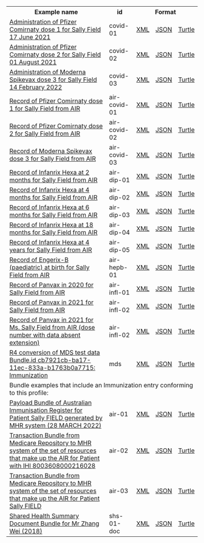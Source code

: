 <table class="list" width="100%">            
   <tr>
     <th>Example name</th>
     <th>id</th>
     <th colspan="3">Format</th>
   </tr>
   <tr>
      <td><a href="Immunization-covid-01.html">Administration of Pfizer Comirnaty dose 1 for Sally Field 17 June 2021</a></td>
      <td>covid-01</td>
      <td><a href="Immunization-covid-01.xml.html">XML</a></td>
      <td><a href="Immunization-covid-01.json.html">JSON</a></td>
      <td><a href="Immunization-covid-01.ttl.html">Turtle</a></td>
   </tr>
   <tr>
      <td><a href="Immunization-covid-02.html">Administration of Pfizer Comirnaty dose 2 for Sally Field 01 August 2021</a></td>
      <td>covid-02</td>
      <td><a href="Immunization-covid-02.xml.html">XML</a></td>
      <td><a href="Immunization-covid-02.json.html">JSON</a></td>
      <td><a href="Immunization-covid-02.ttl.html">Turtle</a></td>
   </tr>
   <tr>
      <td><a href="Immunization-covid-03.html">Administration of Moderna Spikevax dose 3 for Sally Field 14 February 2022</a></td>
      <td>covid-03</td>
      <td><a href="Immunization-covid-03.xml.html">XML</a></td>
      <td><a href="Immunization-covid-03.json.html">JSON</a></td>
      <td><a href="Immunization-covid-03.ttl.html">Turtle</a></td>
   </tr>
   <tr>
      <td><a href="Immunization-air-covid-01.html">Record of Pfizer Comirnaty dose 1 for Sally Field from AIR</a></td>
      <td>air-covid-01</td>
      <td><a href="Immunization-air-covid-01.xml.html">XML</a></td>
      <td><a href="Immunization-air-covid-01.json.html">JSON</a></td>
      <td><a href="Immunization-air-covid-01.ttl.html">Turtle</a></td>
   </tr>
   <tr>
      <td><a href="Immunization-air-covid-02.html">Record of Pfizer Comirnaty dose 2 for Sally Field from AIR</a></td>
      <td>air-covid-02</td>
      <td><a href="Immunization-air-covid-02.xml.html">XML</a></td>
      <td><a href="Immunization-air-covid-02.json.html">JSON</a></td>
      <td><a href="Immunization-air-covid-02.ttl.html">Turtle</a></td>
   </tr>
   <tr>
      <td><a href="Immunization-air-covid-03.html">Record of Moderna Spikevax dose 3 for Sally Field from AIR</a></td>
      <td>air-covid-03</td>
      <td><a href="Immunization-air-covid-03.xml.html">XML</a></td>
      <td><a href="Immunization-air-covid-03.json.html">JSON</a></td>
      <td><a href="Immunization-air-covid-03.ttl.html">Turtle</a></td>
   </tr>
   <tr>
      <td><a href="Immunization-air-dip-01.html">Record of Infanrix Hexa at 2 months for Sally Field from AIR</a></td>
      <td>air-dip-01</td>
      <td><a href="Immunization-air-dip-01.xml.html">XML</a></td>
      <td><a href="Immunization-air-dip-01.json.html">JSON</a></td>
      <td><a href="Immunization-air-dip-01.ttl.html">Turtle</a></td>
   </tr>
   <tr>
      <td><a href="Immunization-air-dip-02.html">Record of Infanrix Hexa at 4 months for Sally Field from AIR</a></td>
      <td>air-dip-02</td>
      <td><a href="Immunization-air-dip-02.xml.html">XML</a></td>
      <td><a href="Immunization-air-dip-02.json.html">JSON</a></td>
      <td><a href="Immunization-air-dip-02.ttl.html">Turtle</a></td>
   </tr>
   <tr>
      <td><a href="Immunization-air-dip-03.html">Record of Infanrix Hexa at 6 months for Sally Field from AIR</a></td>
      <td>air-dip-03</td>
      <td><a href="Immunization-air-dip-03.xml.html">XML</a></td>
      <td><a href="Immunization-air-dip-03.json.html">JSON</a></td>
      <td><a href="Immunization-air-dip-03.ttl.html">Turtle</a></td>
   </tr>
   <tr>
      <td><a href="Immunization-air-dip-04.html">Record of Infanrix Hexa at 18 months for Sally Field from AIR</a></td>
      <td>air-dip-04</td>
      <td><a href="Immunization-air-dip-04.xml.html">XML</a></td>
      <td><a href="Immunization-air-dip-04.json.html">JSON</a></td>
      <td><a href="Immunization-air-dip-04.ttl.html">Turtle</a></td>
   </tr>
   <tr>
      <td><a href="Immunization-air-dip-05.html">Record of Infanrix Hexa at 4 years for Sally Field from AIR</a></td>
      <td>air-dip-05</td>
      <td><a href="Immunization-air-dip-05.xml.html">XML</a></td>
      <td><a href="Immunization-air-dip-05.json.html">JSON</a></td>
      <td><a href="Immunization-air-dip-05.ttl.html">Turtle</a></td>
   </tr>
   <tr>
      <td><a href="Immunization-air-hepb-01.html">Record of Engerix-B (paediatric) at birth for Sally Field from AIR</a></td>
      <td>air-hepb-01</td>
      <td><a href="Immunization-air-hepb-01.xml.html">XML</a></td>
      <td><a href="Immunization-air-hepb-01.json.html">JSON</a></td>
      <td><a href="Immunization-air-hepb-01.ttl.html">Turtle</a></td>
   </tr>
   <tr>
      <td><a href="Immunization-air-infl-01.html">Record of Panvax in 2020 for Sally Field from AIR</a></td>
      <td>air-infl-01</td>
      <td><a href="Immunization-air-infl-01.xml.html">XML</a></td>
      <td><a href="Immunization-air-infl-01.json.html">JSON</a></td>
      <td><a href="Immunization-air-infl-01.ttl.html">Turtle</a></td>
   </tr>
   <tr>
      <td><a href="Immunization-air-infl-02.html">Record of Panvax in 2021 for Sally Field from AIR</a></td>
      <td>air-infl-02</td>
      <td><a href="Immunization-air-infl-02.xml.html">XML</a></td>
      <td><a href="Immunization-air-infl-02.json.html">JSON</a></td>
      <td><a href="Immunization-air-infl-02.ttl.html">Turtle</a></td>
   </tr>
   <tr>
      <td><a href="Immunization-air-infl-02.html">Record of Panvax in 2021 for Ms. Sally Field from AIR (dose number with data absent extension)</a></td>
      <td>air-infl-02</td>
      <td><a href="Immunization-air-infl-02.xml.html">XML</a></td>
      <td><a href="Immunization-air-infl-02.json.html">JSON</a></td>
      <td><a href="Immunization-air-infl-02.ttl.html">Turtle</a></td>
   </tr>
   <tr>
      <td><a href="Immunization-mds.html">R4 conversion of MDS test data Bundle.id cb7921cb-ba17-11ec-833a-b1763b0a7715: Immunization</a></td>
      <td>mds</td>
      <td><a href="Immunization-mds.xml.html">XML</a></td>
      <td><a href="Immunization-mds.json.html">JSON</a></td>
      <td><a href="Immunization-mds.ttl.html">Turtle</a></td>
   </tr>
   <tr>
      <td colspan="5">Bundle examples that include an Immunization entry conforming to this profile:</td>
   </tr>
   <tr>
      <td><a href="Bundle-air-01.html">Payload Bundle of Australian Immunisation Register for Patient Sally FIELD generated by MHR system (28 MARCH 2022)</a></td>
      <td>air-01</td>
      <td><a href="Bundle-air-01.xml.html">XML</a></td>
      <td><a href="Bundle-air-01.json.html">JSON</a></td>
      <td><a href="Bundle-air-01.ttl.html">Turtle</a></td>
   </tr>
   <tr>
      <td><a href="Bundle-air-02.html">Transaction Bundle from Medicare Repository to MHR system of the set of resources that make up the AIR for Patient with IHI 8003608000216028</a></td>
      <td>air-02</td>
      <td><a href="Bundle-air-02.xml.html">XML</a></td>
      <td><a href="Bundle-air-02.json.html">JSON</a></td>
      <td><a href="Bundle-air-02.ttl.html">Turtle</a></td>
   </tr>
   <tr>
      <td><a href="Bundle-air-03.html">Transaction Bundle from Medicare Repository to MHR system of the set of resources that make up the AIR for Patient Sally FIELD</a></td>
      <td>air-03</td>
      <td><a href="Bundle-air-03.xml.html">XML</a></td>
      <td><a href="Bundle-air-03.json.html">JSON</a></td>
      <td><a href="Bundle-air-03.ttl.html">Turtle</a></td>
   </tr>
   <tr>
      <td><a href="Bundle-shs-01-doc.html">Shared Health Summary Document Bundle for Mr Zhang Wei (2018)</a></td>
      <td>shs-01-doc</td>
      <td><a href="Bundle-shs-01-doc.xml.html">XML</a></td>
      <td><a href="Bundle-shs-01-doc.json.html">JSON</a></td>
      <td><a href="Bundle-shs-01-doc.ttl.html">Turtle</a></td>
   </tr>                  
</table>